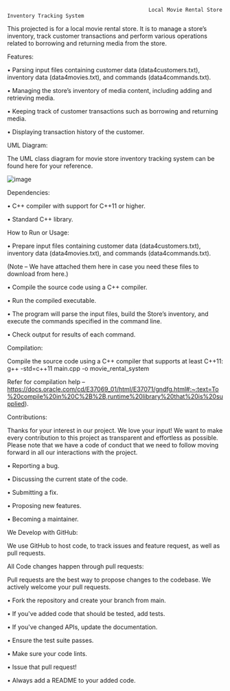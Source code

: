                                                   Local Movie Rental Store Inventory Tracking System

This projected is for a local movie rental store. It is to manage a store’s inventory, track customer transactions and perform various operations related to borrowing and returning media from the store.

Features:

•	Parsing input files containing customer data (data4customers.txt), inventory data (data4movies.txt), and commands (data4commands.txt).

•	Managing the store’s inventory of media content, including adding and retrieving media.

•	Keeping track of customer transactions such as borrowing and returning media.

•	Displaying transaction history of the customer.

UML Diagram:

The UML class diagram for movie store inventory tracking system can be found here for your reference.
 
![image](https://github.com/Sahithi-C/Local-Movie-Rental-Store-Inventory-Tracking-System/assets/117063184/9a62aa7f-49fb-4eb2-9f71-90aec712751a)



Dependencies:

•	C++ compiler with support for C++11 or higher.

•	Standard C++ library.

How to Run or Usage:

•	Prepare input files containing customer data (data4customers.txt), inventory data (data4movies.txt), and commands (data4commands.txt).

(Note – We have attached them here in case you need these files to download from here.)

•	Compile the source code using a C++ compiler.

•	Run the compiled executable.

•	The program will parse the input files, build the Store’s inventory, and execute the commands specified in the command line.

•	Check output for results of each command.

Compilation:

Compile the source code using a C++ compiler that supports at least C++11:
g++ -std=c++11 main.cpp -o movie_rental_system

Refer for compilation help – 
https://docs.oracle.com/cd/E37069_01/html/E37071/gndfg.html#:~:text=To%20compile%20in%20C%2B%2B,runtime%20library%20that%20is%20supplied).

Contributions:

Thanks for your interest in our project. We love your input! We want to make every contribution to this project as transparent and effortless as possible. Please note that we have a code of conduct that we need to follow moving forward in all our interactions with the project.

•	Reporting a bug.

•	Discussing the current state of the code.

•	Submitting a fix.

•	Proposing new features.

•	Becoming a maintainer.

We Develop with GitHub:

We use GitHub to host code, to track issues and feature request, as well as pull requests.

All Code changes happen through pull requests:

Pull requests are the best way to propose changes to the codebase. We actively welcome your pull requests.

•	Fork the repository and create your branch from main.

•	If you've added code that should be tested, add tests.

•	If you've changed APIs, update the documentation.

•	Ensure the test suite passes.

•	Make sure your code lints.

•	Issue that pull request!

•	Always add a README to your added code.




